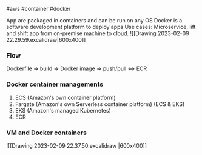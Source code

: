 #aws #container #docker

App are packaged in containers and can be run on any OS
Docker is a software development platform to deploy apps
Use cases: Microservice, lift and shift app from on-premise machine to cloud.
![[Drawing 2023-02-09 22.29.59.excalidraw|600x400]]

### Flow
Dockerfile => build => Docker image => push/pull <=> ECR

### Docker container managements
1. ECS (Amazon's own container platform)
2. Fargate  (Amazon's own Serverless container platform) (ECS & EKS)
3. EKS (Amazon's managed Kubernetes)
4. ECR

### VM and Docker containers
![[Drawing 2023-02-09 22.37.50.excalidraw |600x400]]